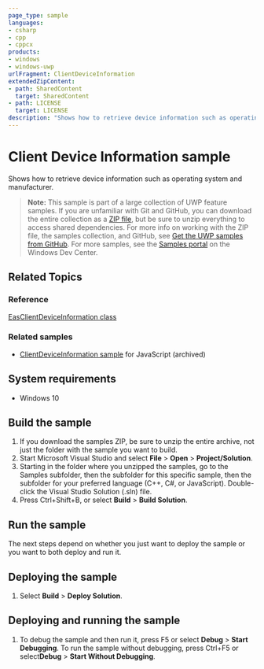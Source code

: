 ```yaml
---
page_type: sample
languages:
- csharp
- cpp
- cppcx
products:
- windows
- windows-uwp
urlFragment: ClientDeviceInformation
extendedZipContent:
- path: SharedContent
  target: SharedContent
- path: LICENSE
  target: LICENSE
description: "Shows how to retrieve device information such as operating system and manufacturer."
---
```


<!---
  category: IdentitySecurityAndEncryption
  samplefwlink: http://go.microsoft.com/fwlink/p/?LinkId=620540
--->

# Client Device Information sample

Shows how to retrieve device information such as operating system and manufacturer.

> **Note:** This sample is part of a large collection of UWP feature samples. 
> If you are unfamiliar with Git and GitHub, you can download the entire collection as a 
> [ZIP file](https://github.com/Microsoft/Windows-universal-samples/archive/master.zip), but be 
> sure to unzip everything to access shared dependencies. For more info on working with the ZIP file, 
> the samples collection, and GitHub, see [Get the UWP samples from GitHub](https://aka.ms/ovu2uq). 
> For more samples, see the [Samples portal](https://aka.ms/winsamples) on the Windows Dev Center. 

## Related Topics

### Reference

[EasClientDeviceInformation class](https://msdn.microsoft.com/library/windows/apps/windows.security.exchangeactivesyncprovisioning.easclientdeviceinformation)  

### Related samples

* [ClientDeviceInformation sample](/archived/ClientDeviceInformation/) for JavaScript (archived)

## System requirements

* Windows 10

## Build the sample

1. If you download the samples ZIP, be sure to unzip the entire archive, not just the folder with the sample you want to build. 
2. Start Microsoft Visual Studio and select **File** \> **Open** \> **Project/Solution**.
3. Starting in the folder where you unzipped the samples, go to the Samples subfolder, then the subfolder for this specific sample, then the subfolder for your preferred language (C++, C#, or JavaScript). Double-click the Visual Studio Solution (.sln) file.
4. Press Ctrl+Shift+B, or select **Build** \> **Build Solution**.

## Run the sample

The next steps depend on whether you just want to deploy the sample or you want to both deploy and run it.

## Deploying the sample

1.  Select **Build** \> **Deploy Solution**.

## Deploying and running the sample

1.  To debug the sample and then run it, press F5 or select **Debug** \> **Start Debugging**. To run the sample without debugging, press Ctrl+F5 or select**Debug** \> **Start Without Debugging**.
